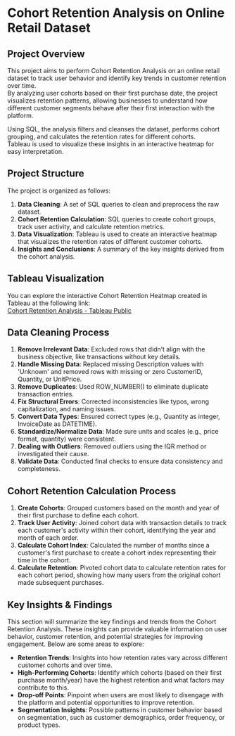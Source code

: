 # Cohort Retention Analysis on Online Retail Dataset

## Project Overview
This project aims to perform Cohort Retention Analysis on an online retail dataset to track user behavior and identify key trends in customer retention over time.  
By analyzing user cohorts based on their first purchase date, the project visualizes retention patterns, allowing businesses to understand how different customer segments behave after their first interaction with the platform.

Using SQL, the analysis filters and cleanses the dataset, performs cohort grouping, and calculates the retention rates for different cohorts.  
Tableau is used to visualize these insights in an interactive heatmap for easy interpretation.

## Project Structure
The project is organized as follows:

1. **Data Cleaning**: A set of SQL queries to clean and preprocess the raw dataset.
2. **Cohort Retention Calculation**: SQL queries to create cohort groups, track user activity, and calculate retention metrics.
3. **Data Visualization**: Tableau is used to create an interactive heatmap that visualizes the retention rates of different customer cohorts.
4. **Insights and Conclusions**: A summary of the key insights derived from the cohort analysis.

## Tableau Visualization
You can explore the interactive Cohort Retention Heatmap created in Tableau at the following link:  
[Cohort Retention Analysis - Tableau Public](https://public.tableau.com/app/profile/ayush.singh3840/viz/CohortRetentionAnalysis_16878105860820/Dashboard1)

## Data Cleaning Process

1. **Remove Irrelevant Data**: Excluded rows that didn’t align with the business objective, like transactions without key details.
2. **Handle Missing Data**: Replaced missing Description values with 'Unknown' and removed rows with missing or zero CustomerID, Quantity, or UnitPrice.
3. **Remove Duplicates**: Used ROW_NUMBER() to eliminate duplicate transaction entries.
4. **Fix Structural Errors**: Corrected inconsistencies like typos, wrong capitalization, and naming issues.
5. **Convert Data Types**: Ensured correct types (e.g., Quantity as integer, InvoiceDate as DATETIME).
6. **Standardize/Normalize Data**: Made sure units and scales (e.g., price format, quantity) were consistent.
7. **Dealing with Outliers**: Removed outliers using the IQR method or investigated their cause.
8. **Validate Data**: Conducted final checks to ensure data consistency and completeness.

## Cohort Retention Calculation Process

1. **Create Cohorts**: Grouped customers based on the month and year of their first purchase to define each cohort.
2. **Track User Activity**: Joined cohort data with transaction details to track each customer's activity within their cohort, identifying the year and month of each order.
3. **Calculate Cohort Index**: Calculated the number of months since a customer's first purchase to create a cohort index representing their time in the cohort.
4. **Calculate Retention**: Pivoted cohort data to calculate retention rates for each cohort period, showing how many users from the original cohort made subsequent purchases.

## Key Insights & Findings
This section will summarize the key findings and trends from the Cohort Retention Analysis. These insights can provide valuable information on user behavior, customer retention, and potential strategies for improving engagement. Below are some areas to explore:

- **Retention Trends**: Insights into how retention rates vary across different customer cohorts and over time.
- **High-Performing Cohorts**: Identify which cohorts (based on their first purchase month/year) have the highest retention and what factors may contribute to this.
- **Drop-off Points**: Pinpoint when users are most likely to disengage with the platform and potential opportunities to improve retention.
- **Segmentation Insights**: Possible patterns in customer behavior based on segmentation, such as customer demographics, order frequency, or product types.
